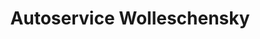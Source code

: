---
title: "Autoservice Wolleschensky"
url: /hohenfelden/autoservice-wolleschensky/
shop: Autowerkstatt
---